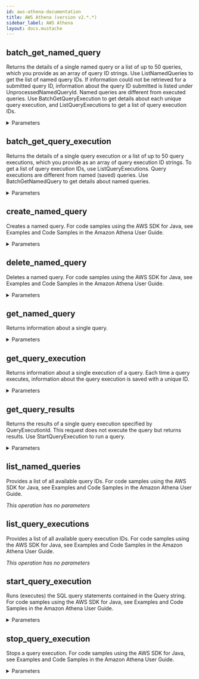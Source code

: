 ```yaml
---
id: aws-athena-documentation
title: AWS Athena (version v2.*.*)
sidebar_label: AWS Athena
layout: docs.mustache
---
```


## batch_get_named_query

Returns the details of a single named query or a list of up to 50 queries, which you provide as an array of query ID strings. Use ListNamedQueries to get the list of named query IDs. If information could not be retrieved for a submitted query ID, information about the query ID submitted is listed under UnprocessedNamedQueryId. Named queries are different from executed queries. Use BatchGetQueryExecution to get details about each unique query execution, and ListQueryExecutions to get a list of query execution IDs.

<details><summary>Parameters</summary>

### $body

**Type:** object

```json
{
  "NamedQueryIds" : [ "string" ]
}
```

</details>

## batch_get_query_execution

Returns the details of a single query execution or a list of up to 50 query executions, which you provide as an array of query execution ID strings. To get a list of query execution IDs, use ListQueryExecutions. Query executions are different from named (saved) queries. Use BatchGetNamedQuery to get details about named queries.

<details><summary>Parameters</summary>

### $body

**Type:** object

```json
{
  "QueryExecutionIds" : [ "string" ]
}
```

</details>

## create_named_query

Creates a named query. 
For code samples using the AWS SDK for Java, see Examples and Code Samples in the Amazon Athena User Guide.

<details><summary>Parameters</summary>

### $body

**Type:** object

```json
{
  "ClientRequestToken" : "A unique case-sensitive string used to ensure the request to create the query is idempotent (executes only once). If another CreateNamedQuery request is received, the same response is returned and another query is not created. If a parameter has changed, for example, the QueryString, an error is returned.  \nThis token is listed as not required because AWS SDKs (for example the AWS SDK for Java) auto-generate the token for users. If you are not using the AWS SDK or the AWS CLI, you must provide this token or the action will fail.",
  "Description" : "A brief explanation of the query.",
  "QueryString" : "The text of the query itself. In other words, all query statements.",
  "Database" : "The database to which the query belongs.",
  "Name" : "The plain language name for the query."
}
```

</details>

## delete_named_query

Deletes a named query. 
For code samples using the AWS SDK for Java, see Examples and Code Samples in the Amazon Athena User Guide.

<details><summary>Parameters</summary>

### $body

**Type:** object

```json
{
  "NamedQueryId" : "The unique ID of the query to delete."
}
```

</details>

## get_named_query

Returns information about a single query.

<details><summary>Parameters</summary>

### $body

**Type:** object

```json
{
  "NamedQueryId" : "The unique ID of the query. Use ListNamedQueries to get query IDs."
}
```

</details>

## get_query_execution

Returns information about a single execution of a query. Each time a query executes, information about the query execution is saved with a unique ID.

<details><summary>Parameters</summary>

### $body

**Type:** object

```json
{
  "QueryExecutionId" : "The unique ID of the query execution."
}
```

</details>

## get_query_results

Returns the results of a single query execution specified by QueryExecutionId. This request does not execute the query but returns results. Use StartQueryExecution to run a query.

<details><summary>Parameters</summary>

### $body

**Type:** object

```json
{
  "QueryExecutionId" : "The unique ID of the query execution."
}
```

</details>

## list_named_queries

Provides a list of all available query IDs. 
For code samples using the AWS SDK for Java, see Examples and Code Samples in the Amazon Athena User Guide.

*This operation has no parameters*

## list_query_executions

Provides a list of all available query execution IDs. 
For code samples using the AWS SDK for Java, see Examples and Code Samples in the Amazon Athena User Guide.

*This operation has no parameters*

## start_query_execution

Runs (executes) the SQL query statements contained in the Query string. 
For code samples using the AWS SDK for Java, see Examples and Code Samples in the Amazon Athena User Guide.

<details><summary>Parameters</summary>

### $body

**Type:** object

```json
{
  "ClientRequestToken" : "A unique case-sensitive string used to ensure the request to create the query is idempotent (executes only once). If another StartQueryExecution request is received, the same response is returned and another query is not created. If a parameter has changed, for example, the QueryString, an error is returned.  \nThis token is listed as not required because AWS SDKs (for example the AWS SDK for Java) auto-generate the token for users. If you are not using the AWS SDK or the AWS CLI, you must provide this token or the action will fail.",
  "ResultConfiguration" : {
    "EncryptionConfiguration" : {
      "EncryptionOption" : "Indicates whether Amazon S3 server-side encryption with Amazon S3-managed keys (SSE-S3), server-side encryption with KMS-managed keys (SSE-KMS), or client-side encryption with KMS-managed keys (CSE-KMS) is used.",
      "KmsKey" : "For SSE-KMS and CSE-KMS, this is the KMS key ARN or ID."
    },
    "OutputLocation" : "The location in Amazon S3 where your query results are stored, such as s3://path/to/query/bucket/. For more information, see Queries and Query Result Files.  "
  },
  "QueryExecutionContext" : {
    "Database" : "The name of the database."
  },
  "QueryString" : "The SQL query statements to be executed."
}
```

</details>

## stop_query_execution

Stops a query execution. 
For code samples using the AWS SDK for Java, see Examples and Code Samples in the Amazon Athena User Guide.

<details><summary>Parameters</summary>

### $body

**Type:** object

```json
{
  "QueryExecutionId" : "The unique ID of the query execution to stop."
}
```

</details>

